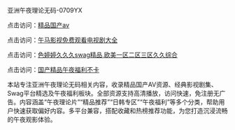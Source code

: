 亚洲午夜理论无码-0709YX

点击访问：<a href="https://heiliaowzu4ur.pages.dev">精品国产av</a>

点击访问：<a href="https://heiliaozj3tjd.pages.dev">午马影视免费观看电视剧大全</a>

点击访问：<a href="https://heiliaoe8ajia.pages.dev">色婷婷久久久swag精品,欧美一区二区三区久久综合</a>

点击访问：<a href="https://heiliaoxqkkct.pages.dev">国产精品午夜福利不卡</a>

本站专注亚洲午夜理论无码相关内容，收录精品国产AV资源、经典影视剧集、Swag平台精选及午夜福利板块。全部资源支持高清播放，访问快速，免注册无广告。内容涵盖“午夜理论片”“精品推荐”“日韩专区”“午夜福利”等多个分类，帮助用户快速获取偏好内容。多平台兼容，搭配收藏和热榜推荐功能，为您打造沉浸流畅的午夜观影体验。

<span style="display:none;">[Canonical link](https://github.com/ba20250709/so44 ）</span>
